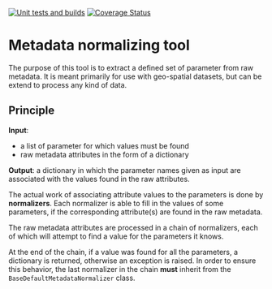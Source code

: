 [![Unit tests and builds](https://github.com/nansencenter/metanorm/actions/workflows/tests_and_build.yml/badge.svg)](https://github.com/nansencenter/metanorm/actions/workflows/tests_and_build.yml)
[![Coverage Status](https://coveralls.io/repos/github/nansencenter/metanorm/badge.svg?branch=init)](https://coveralls.io/github/nansencenter/metanorm?branch=master)

# Metadata normalizing tool

The purpose of this tool is to extract a defined set of parameter from raw metadata. It is meant
primarily for use with geo-spatial datasets, but can be extend to process any kind of data.

## Principle

**Input**:
  - a list of parameter for which values must be found
  - raw metadata attributes in the form of a dictionary

**Output**: a dictionary in which the parameter names given as input are associated with the values
found in the raw attributes.

The actual work of associating attribute values to the parameters is done by **normalizers**. Each
normalizer is able to fill in the values of some parameters, if the corresponding attribute(s) are
found in the raw metadata.

The raw metadata attributes are processed in a chain of normalizers, each of which will attempt to
find a value for the parameters it knows.

At the end of the chain, if a value was found for all the
parameters, a dictionary is returned, otherwise an exception is raised. In order to ensure this
behavior, the last normalizer in the chain **must** inherit from the `BaseDefaultMetadataNormalizer`
class.

